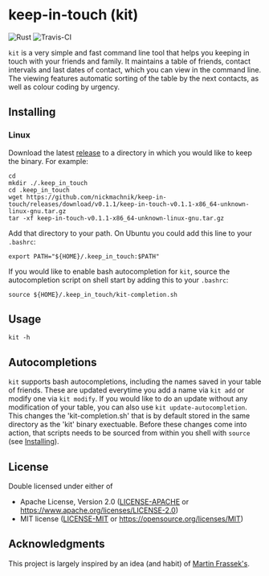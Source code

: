 # keep-in-touch (kit)

![Rust](https://github.com/nickmachnik/keep-in-touch/workflows/Rust/badge.svg)
![Travis-CI](https://travis-ci.org/nickmachnik/keep-in-touch.svg?branch=master)

`kit` is a very simple and fast command line tool that helps you keeping in touch with your friends and family. It maintains a table of friends, contact intervals and last dates of contact, which you can view in the command line. The viewing features automatic sorting of the table by the next contacts, as well as colour coding by urgency.

## Installing

### Linux

Download the latest [release](https://github.com/nickmachnik/keep-in-touch/releases/latest) to a directory in which you would like to keep the binary.
For example:

```
cd
mkdir ./.keep_in_touch
cd .keep_in_touch
wget https://github.com/nickmachnik/keep-in-touch/releases/download/v0.1.1/keep-in-touch-v0.1.1-x86_64-unknown-linux-gnu.tar.gz
tar -xf keep-in-touch-v0.1.1-x86_64-unknown-linux-gnu.tar.gz
```

Add that directory to your path. On Ubuntu you could add this line to your `.bashrc`:

```
export PATH="${HOME}/.keep_in_touch:$PATH"
```

If you would like to enable bash autocompletion for `kit`, source the autocompletion script on shell start by adding this to your `.bashrc`:

```
source ${HOME}/.keep_in_touch/kit-completion.sh
```

## Usage

```
kit -h
```

## Autocompletions

`kit` supports bash autocompletions, including the names saved in your table of friends.
These are updated everytime you add a name via `kit add` or modify one via `kit modify`.
If you would like to do an update without any modification of your table, you can also
use `kit update-autocompletion`.
This changes the 'kit-completion.sh' that is by default stored in the same directory as the 'kit' binary exectuable.
Before these changes come into action, that scripts needs to be sourced from within you shell with `source` (see [Installing](#Installing)).

## License

Double licensed under either of

- Apache License, Version 2.0 ([LICENSE-APACHE](LICENSE-APACHE) or
  https://www.apache.org/licenses/LICENSE-2.0)
- MIT license ([LICENSE-MIT](LICENSE-MIT) or https://opensource.org/licenses/MIT)

## Acknowledgments

This project is largely inspired by an idea (and habit) of [Martin Frassek's](https://github.com/MFrassek).

<!-- 
End with an example of getting some data out of the system or using it for a little demo

## Running the tests

Explain how to run the automated tests for this system

### Break down into end to end tests

Explain what these tests test and why

```
Give an example
```

### And coding style tests

Explain what these tests test and why

```
Give an example
```

## Deployment

Add additional notes about how to deploy this on a live system

## Built With

* [Dropwizard](http://www.dropwizard.io/1.0.2/docs/) - The web framework used
* [Maven](https://maven.apache.org/) - Dependency Management
* [ROME](https://rometools.github.io/rome/) - Used to generate RSS Feeds

## Contributing

Please read [CONTRIBUTING.md](https://gist.github.com/PurpleBooth/b24679402957c63ec426) for details on our code of conduct, and the process for submitting pull requests to us.

## Versioning

We use [SemVer](http://semver.org/) for versioning. For the versions available, see the [tags on this repository](https://github.com/your/project/tags).

## Authors

* **Billie Thompson** - *Initial work* - [PurpleBooth](https://github.com/PurpleBooth)

See also the list of [contributors](https://github.com/your/project/contributors) who participated in this project.

## License

This project is licensed under the MIT License - see the [LICENSE.md](LICENSE.md) file for details

## Acknowledgments

* Hat tip to anyone whose code was used
* Inspiration
* etc

 -->
